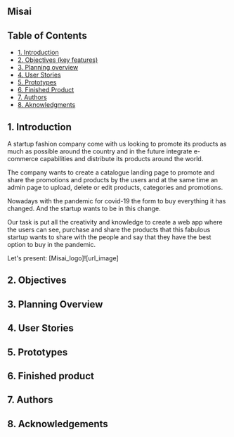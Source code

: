 ## Misai

## Table of Contents
* [1. Introduction](#1-introduction)
* [2. Objectives (key features)](#2-objectives)
* [3. Planning overview](#3-planning-overview)
* [4. User Stories](#4-user-stories)
* [5. Prototypes](#5-prototypes)
* [6. Finished Product](#6-finished-product)
* [7. Authors](#7-authors)
* [8. Aknowledgments](#8-aknowledgments)
## 1. Introduction

A startup fashion company come with us looking to promote its products as much as possible around the country and in the future integrate e-commerce capabilities and distribute its products around the world.

The company wants to create a catalogue landing page to promote and share the promotions and products by the users and at the same time an admin page to upload, delete or edit products, categories and promotions.

Nowadays with the pandemic for covid-19 the form to buy everything it has changed. And the startup wants to be in this change.

Our task is put all the creativity and knowledge to create a web app where the users can see, purchase and share the products that this fabulous startup wants to share with the people and say that they have the best option to buy in the pandemic.

Let's present:
[Misai_logo]![url_image]

## 2. Objectives


## 3. Planning Overview
## 4. User Stories
## 5. Prototypes
## 6. Finished product
## 7. Authors
## 8. Acknowledgements
